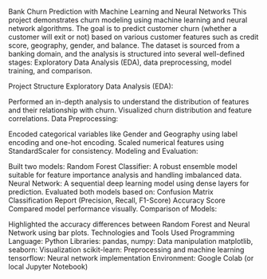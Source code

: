 Bank Churn Prediction with Machine Learning and Neural Networks
This project demonstrates churn modeling using machine learning and neural network algorithms. The goal is to predict customer churn (whether a customer will exit or not) based on various customer features such as credit score, geography, gender, and balance. The dataset is sourced from a banking domain, and the analysis is structured into several well-defined stages: Exploratory Data Analysis (EDA), data preprocessing, model training, and comparison.

Project Structure
Exploratory Data Analysis (EDA):

Performed an in-depth analysis to understand the distribution of features and their relationship with churn.
Visualized churn distribution and feature correlations.
Data Preprocessing:

Encoded categorical variables like Gender and Geography using label encoding and one-hot encoding.
Scaled numerical features using StandardScaler for consistency.
Modeling and Evaluation:

Built two models:
Random Forest Classifier: A robust ensemble model suitable for feature importance analysis and handling imbalanced data.
Neural Network: A sequential deep learning model using dense layers for prediction.
Evaluated both models based on:
Confusion Matrix
Classification Report (Precision, Recall, F1-Score)
Accuracy Score
Compared model performance visually.
Comparison of Models:

Highlighted the accuracy differences between Random Forest and Neural Network using bar plots.
Technologies and Tools Used
Programming Language: Python
Libraries:
pandas, numpy: Data manipulation
matplotlib, seaborn: Visualization
scikit-learn: Preprocessing and machine learning
tensorflow: Neural network implementation
Environment: Google Colab (or local Jupyter Notebook)
